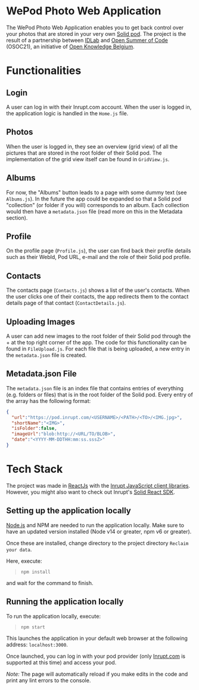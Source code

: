 # WePod Photo Web Application
The WePod Photo Web Application enables you to get back control over your photos that are stored in your very own [Solid pod](https://signup.pod.inrupt.com/). The project is the result of a partnership between [IDLab](https://idlab.technology/) and [Open Summer of Code](https://osoc.be/) (OSOC21), an initiative of [Open Knowledge Belgium](https://openknowledge.be/). 

# Functionalities
## Login
A user can log in with their Inrupt.com account. When the user is logged in, the application logic is handled in the `Home.js` file.

## Photos
When the user is logged in, they see an overview (grid view) of all the pictures that are stored in the root folder of their Solid pod.  The implementation of the grid view itself can be found in `GridView.js`.

## Albums
For now, the "Albums" button leads to a page with some dummy text (see `Albums.js`). In the future the app could be expanded so that a Solid pod "collection" (or folder if you will) corresponds to an album. Each collection would then have a `metadata.json` file (read more on this in the Metadata section).

## Profile
On the profile page (`Profile.js`), the user can find back their profile details such as their WebId, Pod URL, e-mail and the role of their Solid pod profile.

## Contacts
The contacts page (`Contacts.js`) shows a list of the user's contacts. When the user clicks one of their contacts, the app redirects them to the contact details page of that contact (`ContactDetails.js`).

## Uploading Images
A user can add new images to the root folder of their Solid pod through the + at the top right corner of the app. The code for this functionality can be found in `FileUpload.js`. For each file that is being uploaded, a new entry in the `metadata.json` file is created.

## Metadata.json File
The `metadata.json` file is an index file that contains entries of everything (e.g. folders or files) that is in the root folder of the Solid pod. Every entry of the array has the following format:

```json
{
  "url":"https://pod.inrupt.com/<USERNAME>/<PATH>/<TO>/<IMG.jpg>",
  "shortName":"<IMG>",
  "isFolder":false,
  "imageUrl":"blob:http://<URL/TO/BLOB>",
  "date":"<YYYY-MM-DDTHH:mm:ss.sssZ>"
}
```



# Tech Stack
The project was made in [ReactJs](https://reactjs.org/) with the [Inrupt JavaScript client libraries](https://docs.inrupt.com/developer-tools/javascript/client-libraries/). However, you might also want to check out Inrupt's [Solid React SDK](https://docs.inrupt.com/developer-tools/javascript/react-sdk/).

## Setting up the application locally

[Node.js](https://nodejs.org/en/download/) and NPM are needed to run the application locally. Make sure to have an updated version installed (Node v14 or greater, npm v6 or greater).

Once these are installed, change directory to the project directory `Reclaim your data`.

Here, execute:

> `npm install` 

and wait for the command to finish.

## Running the application locally

To run the application locally, execute:

> `npm start`

This launches the application in your default web browser at the following address: `localhost:3000`.

Once launched, you can log in with your pod provider (only [Inrupt.com](https://podbrowser.inrupt.com/login) is supported at this time) and access your pod.

*Note:* The page will automatically reload if you make edits in the code and print any lint errors to the console.